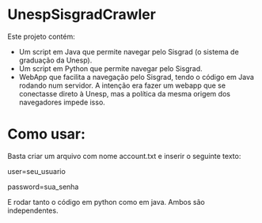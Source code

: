 # UnespSisgradCrawler
Este projeto contém:
- Um script em Java que permite navegar pelo Sisgrad (o sistema de graduação da Unesp).
- Um script em Python que permite navegar pelo Sisgrad.
- WebApp que facilita a navegação pelo Sisgrad, tendo o código em Java rodando num servidor. A intenção era fazer um webapp 
que se conectasse direto à Unesp, mas a política da mesma origem dos navegadores impede isso.

# Como usar:
Basta criar um arquivo com nome account.txt e inserir o seguinte texto:

user=seu_usuario

password=sua_senha

E rodar tanto o código em python como em java. Ambos são independentes.